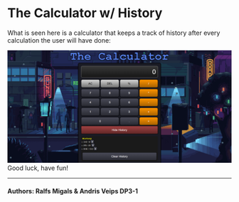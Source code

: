 # The Calculator w/ History

What is seen here is a calculator that keeps a track of history after every calculation the user will have done:

![Bilde1](img1.png)
Good luck, have fun!

---
#### Authors: Ralfs Migals & Andris Veips DP3-1